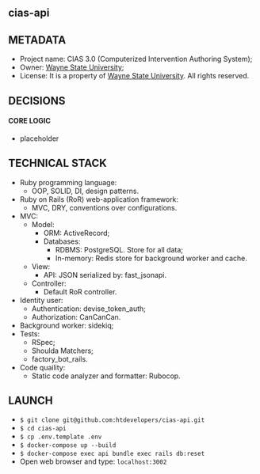 ## cias-api

## METADATA
* Project name: CIAS 3.0 (Computerized Intervention Authoring System);
* Owner: [Wayne State University](https://wayne.edu/);
* License: It is a property of [Wayne State University](https://wayne.edu/). All rights reserved.

## DECISIONS

#### CORE LOGIC

* placeholder

## TECHNICAL STACK

* Ruby programming language:
  * OOP, SOLID, DI, design patterns.
* Ruby on Rails (RoR) web-application framework:
  * MVC, DRY, conventions over configurations.
* MVC:
  * Model:
    * ORM: ActiveRecord;
    * Databases:
      * RDBMS: PostgreSQL. Store for all data;
      * In-memory: Redis store for background worker and cache.
  * View:
    * API: JSON serialized by: fast_jsonapi.
  * Controller:
    * Default RoR controller.
* Identity user:
  * Authentication: devise_token_auth;
  * Authorization: CanCanCan.
* Background worker: sidekiq;
* Tests:
  * RSpec;
  * Shoulda Matchers;
  * factory_bot_rails.
* Code quaility:
  * Static code analyzer and formatter: Rubocop.

## LAUNCH

* `$ git clone git@github.com:htdevelopers/cias-api.git`
* `$ cd cias-api`
* `$ cp .env.template .env`
* `$ docker-compose up --build`
* `$ docker-compose exec api bundle exec rails db:reset`
* Open web browser and type: `localhost:3002`
